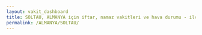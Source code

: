 ```yaml
---
layout: vakit_dashboard
title: SOLTAU, ALMANYA için iftar, namaz vakitleri ve hava durumu - ilçe/eyalet seç
permalink: /ALMANYA/SOLTAU/
---
```


<script type="text/javascript">
  var GLOBAL_COUNTRY = 'ALMANYA';
  var GLOBAL_CITY = 'SOLTAU';
  var GLOBAL_STATE = '';
  var lat = 72;
  var lon = 21;
</script>
